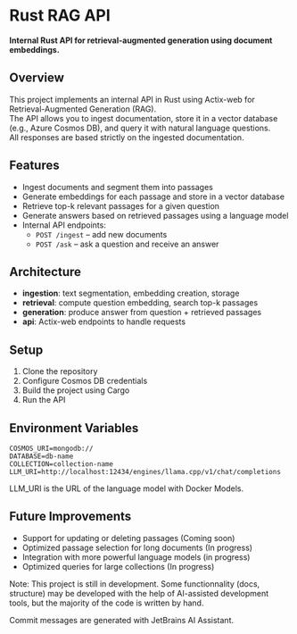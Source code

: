 # Rust RAG API

**Internal Rust API for retrieval-augmented generation using document embeddings.**

## Overview

This project implements an internal API in Rust using Actix-web for Retrieval-Augmented Generation (RAG).  
The API allows you to ingest documentation, store it in a vector database (e.g., Azure Cosmos DB), and query it with natural language questions.  
All responses are based strictly on the ingested documentation.

## Features

- Ingest documents and segment them into passages
- Generate embeddings for each passage and store in a vector database
- Retrieve top-k relevant passages for a given question
- Generate answers based on retrieved passages using a language model
- Internal API endpoints:
    - `POST /ingest` – add new documents
    - `POST /ask` – ask a question and receive an answer

## Architecture

- **ingestion**: text segmentation, embedding creation, storage
- **retrieval**: compute question embedding, search top-k passages
- **generation**: produce answer from question + retrieved passages
- **api**: Actix-web endpoints to handle requests

## Setup

1. Clone the repository
2. Configure Cosmos DB credentials
3. Build the project using Cargo
4. Run the API

## Environment Variables

````dotenv
COSMOS_URI=mongodb://
DATABASE=db-name
COLLECTION=collection-name
LLM_URI=http://localhost:12434/engines/llama.cpp/v1/chat/completions
````

LLM_URI is the URL of the language model with Docker Models.

## Future Improvements

- Support for updating or deleting passages (Coming soon)
- Optimized passage selection for long documents (In progress)
- Integration with more powerful language models (in progress)
- Optimized queries for large collections (In progress)

Note: This project is still in development.
Some functionnality (docs, structure) may be developed with the help of AI-assisted development tools, but the majority of the code is written by hand.

Commit messages are generated with JetBrains AI Assistant.